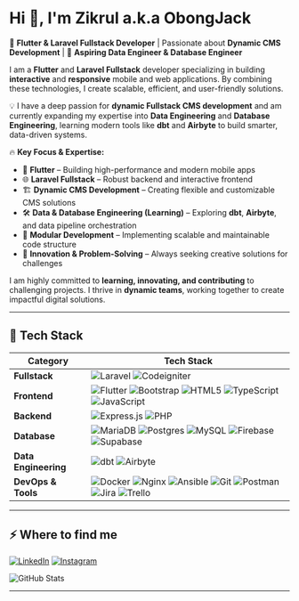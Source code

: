# Hi 👋, I'm Zikrul a.k.a ObongJack

🚀 **Flutter & Laravel Fullstack Developer** | Passionate about **Dynamic CMS Development** | 🌱 **Aspiring Data Engineer & Database Engineer**

I am a **Flutter** and **Laravel Fullstack** developer specializing in building **interactive** and **responsive** mobile and web applications. By combining these technologies, I create scalable, efficient, and user-friendly solutions.

💡 I have a deep passion for **dynamic Fullstack CMS development** and am currently expanding my expertise into **Data Engineering** and **Database Engineering**, learning modern tools like **dbt** and **Airbyte** to build smarter, data-driven systems.

🔥 **Key Focus & Expertise:**

* 📱 **Flutter** – Building high-performance and modern mobile apps
* 🌐 **Laravel Fullstack** – Robust backend and interactive frontend
* 🏗️ **Dynamic CMS Development** – Creating flexible and customizable CMS solutions
* 🛠️ **Data & Database Engineering (Learning)** – Exploring **dbt**, **Airbyte**, and data pipeline orchestration
* 🚀 **Modular Development** – Implementing scalable and maintainable code structure
* 🎯 **Innovation & Problem-Solving** – Always seeking creative solutions for challenges

I am highly committed to **learning, innovating, and contributing** to challenging projects. I thrive in **dynamic teams**, working together to create impactful digital solutions.

---

## 🚀 Tech Stack

| **Category**         | **Tech Stack**                                                                                                                                                                                                                                                                                                                                                                                                                                                                                                                                                                                                                                                                                                                                                                        |
| -------------------- | ------------------------------------------------------------------------------------------------------------------------------------------------------------------------------------------------------------------------------------------------------------------------------------------------------------------------------------------------------------------------------------------------------------------------------------------------------------------------------------------------------------------------------------------------------------------------------------------------------------------------------------------------------------------------------------------------------------------------------------------------------------------------------------- |
| **Fullstack**        | ![Laravel](https://img.shields.io/badge/laravel-%23FF2D20.svg?style=for-the-badge\&logo=laravel\&logoColor=white) ![Codeigniter](https://img.shields.io/badge/codeigniter-EF4223?style=for-the-badge\&logo=codeigniter\&logoColor=white)                                                                                                                                                                                                                                                                                                                                                                                                                                                                                                                                              |
| **Frontend**         | ![Flutter](https://img.shields.io/badge/Flutter-%2302569B.svg?style=for-the-badge\&logo=Flutter\&logoColor=white) ![Bootstrap](https://img.shields.io/badge/bootstrap-%238511FA.svg?style=for-the-badge\&logo=bootstrap\&logoColor=white) ![HTML5](https://img.shields.io/badge/html5-%23E34F26.svg?style=for-the-badge\&logo=html5\&logoColor=white) ![TypeScript](https://img.shields.io/badge/typescript-%23007ACC.svg?style=for-the-badge\&logo=typescript\&logoColor=white) ![JavaScript](https://img.shields.io/badge/javascript-%23323330.svg?style=for-the-badge\&logo=javascript\&logoColor=%23F7DF1E)                                                                                                                                                                       |
| **Backend**          | ![Express.js](https://img.shields.io/badge/express.js-%23404d59.svg?style=for-the-badge\&logo=express\&logoColor=%2361DAFB) ![PHP](https://img.shields.io/badge/php-%23777BB4.svg?style=for-the-badge\&logo=php\&logoColor=white)                                                                                                                                                                                                                                                                                                                                                                                                                                                                                                                                                     |
| **Database**         | ![MariaDB](https://img.shields.io/badge/MariaDB-003545?style=for-the-badge\&logo=mariadb\&logoColor=white) ![Postgres](https://img.shields.io/badge/postgres-%23316192.svg?style=for-the-badge\&logo=postgresql\&logoColor=white) ![MySQL](https://img.shields.io/badge/mysql-4479A1.svg?style=for-the-badge\&logo=mysql\&logoColor=white) ![Firebase](https://img.shields.io/badge/firebase-%23039BE5.svg?style=for-the-badge\&logo=firebase) ![Supabase](https://img.shields.io/badge/Supabase-3ECF8E?style=for-the-badge\&logo=supabase\&logoColor=white)                                                                                                                                                                                                                          |
| **Data Engineering** | ![dbt](https://img.shields.io/badge/dbt-FF694B?style=for-the-badge\&logo=dbt\&logoColor=white) ![Airbyte](https://img.shields.io/badge/Airbyte-615EFF?style=for-the-badge\&logo=airbyte\&logoColor=white)                                                                                                                                                                                                                                                                                                                                                                                                                                                                                                                                                                             |
| **DevOps & Tools**   | ![Docker](https://img.shields.io/badge/docker-%230db7ed.svg?style=for-the-badge\&logo=docker\&logoColor=white) ![Nginx](https://img.shields.io/badge/nginx-%23009639.svg?style=for-the-badge\&logo=nginx\&logoColor=white) ![Ansible](https://img.shields.io/badge/ansible-%231A1918.svg?style=for-the-badge\&logo=ansible\&logoColor=white) ![Git](https://img.shields.io/badge/git-%23F05033.svg?style=for-the-badge\&logo=git\&logoColor=white) ![Postman](https://img.shields.io/badge/Postman-FF6C37?style=for-the-badge\&logo=postman\&logoColor=white) ![Jira](https://img.shields.io/badge/jira-%230A0FFF.svg?style=for-the-badge\&logo=jira\&logoColor=white) ![Trello](https://img.shields.io/badge/Trello-%23026AA7.svg?style=for-the-badge\&logo=Trello\&logoColor=white) |

---

## ⚡️ Where to find me

[![LinkedIn](https://img.shields.io/badge/LinkedIn-Profile-blue?style=for-the-badge\&logo=linkedin)](https://www.linkedin.com/in/muhammad-zikrullah/)
[![Instagram](https://img.shields.io/badge/Instagram-Profile-%23F35369?style=for-the-badge\&logo=instagram)](https://www.instagram.com/bgjek__)

![GitHub Stats](https://github-readme-stats.vercel.app/api/top-langs?username=Zikruljack\&show_icons=true\&locale=en\&layout=compact)

---
